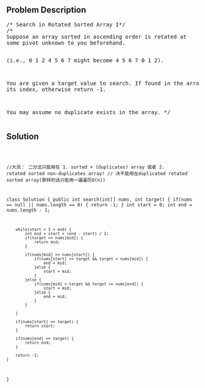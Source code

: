 <!--
<style>
  body { font-family: Arial, sans-serif; }
  .container {{ max-width: 100%; margin: 0 auto; padding: 10px; }}
  .comment-block { max-width: 30%; background-color: #f9f9f9; padding: 10px; border-left: 5px solid #ccc; overflow-wrap: break-word; white-space: pre-wrap; }
  .code-block { background-color: #f4f4f4; padding: 10px; border: 1px solid #ddd; overflow-wrap: break-word; white-space: pre-wrap; }
</style>
-->

<div class='container'>
<h2>Problem Description</h2>
<div class='comment-block'>
<pre>
/* Search in Rotated Sorted Array I*/
/*
Suppose an array sorted in ascending order is rotated at 
some pivot unknown to you beforehand.

(i.e., 0 1 2 4 5 6 7 might become 4 5 6 7 0 1 2).

You are given a target value to search. If found in the array return its index, 
otherwise return -1.

You may assume no duplicate exists in the array.
*/
</pre>
</div>

<h2>Solution</h2>
<div class='code-block'>
<pre><code class='language-java'>

//大忌： 二分法只能用在 1. sorted + (duplicates) array 或者 2. rotated sorted non-duplicates array!
//      决不能用在duplicated rotated sorted array(那样的话只能用一遍遍历O(n))

class Solution {
    public int search(int[] nums, int target) {
        if(nums == null || nums.length == 0) {
            return -1;
        }
        int start = 0;
        int end = nums.length - 1;
        
        while(start + 1 < end) {
            int mid = start + (end - start) / 2;
            if(target == nums[mid]) {
                return mid;
            }

            if(nums[mid] >= nums[start]) {
                if(nums[start] <= target && target < nums[mid]) {
                    end = mid;
                }else {
                    start = mid;
                }
            }else {
                if(nums[mid] < target && target <= nums[end]) {
                    start = mid;
                }else {
                    end = mid;
                }
            }
            
        }
        
        if(nums[start] == target) {
            return start;
        }
        
        if(nums[end] == target) {
            return end;
        }
        
        return -1;   
    }
}</code></pre>
</div>
</div>
